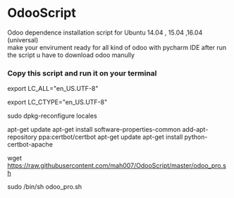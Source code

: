 # OdooScript
Odoo dependence installation script for Ubuntu 14.04 , 15.04 ,16.04 (universal)  
make your envirument ready for all kind of odoo with pycharm IDE
after run the script u have to download odoo manully 



### Copy this script and run it on your terminal 


export LC_ALL="en_US.UTF-8"

export LC_CTYPE="en_US.UTF-8"

sudo dpkg-reconfigure locales


apt-get update
apt-get install software-properties-common
add-apt-repository ppa:certbot/certbot
apt-get update
apt-get install python-certbot-apache 




wget https://raw.githubusercontent.com/mah007/OdooScript/master/odoo_pro.sh

sudo /bin/sh odoo_pro.sh

#
